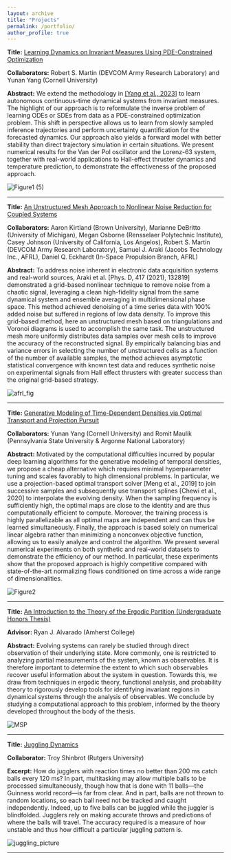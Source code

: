 ```yaml
---
layout: archive
title: "Projects"
permalink: /portfolio/
author_profile: true
---
```



**Title:** [Learning Dynamics on Invariant Measures Using PDE-Constrained Optimization](https://pubs.aip.org/aip/cha/article-abstract/33/6/063152/2900453/Learning-dynamics-on-invariant-measures-using-PDE?redirectedFrom=fulltext)

**Collaborators:** Robert S. Martin (DEVCOM Army Research Laboratory) and Yunan Yang (Cornell University)

**Abstract:** We extend the methodology in [[Yang et al., 2023]](https://epubs.siam.org/doi/10.1137/21M1421337) to learn autonomous continuous-time dynamical systems from invariant measures. The highlight of our approach is to reformulate the inverse problem of learning ODEs or SDEs from data as a PDE-constrained optimization problem. This shift in perspective allows us to learn from slowly sampled inference trajectories and perform uncertainty quantification for the forecasted dynamics. Our approach also yields a forward model with better stability than direct trajectory simulation in certain situations. We present numerical results for the Van der Pol oscillator and the Lorenz-63 system, together with real-world applications to Hall-effect thruster dynamics and temperature prediction, to demonstrate the effectiveness of the proposed approach.

![Figure1 (5)](https://github.com/jrbotvinick/jrbotvinick.github.io/assets/100333155/3307bc3f-0ae2-4402-9783-eff4e8ec3eb7)

----

**Title:** [An Unstructured Mesh Approach to Nonlinear Noise Reduction for Coupled Systems](https://epubs.siam.org/doi/10.1137/22M152092X)

**Collaborators:** Aaron Kirtland (Brown University), Marianne DeBritto (University of Michigan), Megan Osborne (Rensselaer Polytechnic Institute), Casey Johnson (University of California, Los Angelos), Robert S. Martin (DEVCOM Army Research Laboratory), Samuel J. Araki (Jacobs Technology Inc., AFRL), Daniel Q. Eckhardt (In-Space Propulsion Branch, AFRL)

**Abstract:** To address noise inherent in electronic data acquisition systems and real-world sources, Araki et al. [Phys. D, 417 (2021), 132819] demonstrated a grid-based nonlinear technique to remove noise from a chaotic signal, leveraging a clean high-fidelity signal from the same dynamical system and ensemble averaging in multidimensional phase space. This method achieved denoising of a time series data with 100% added noise but suffered in regions of low data density. To improve this grid-based method, here an unstructured mesh based on triangulations and Voronoi diagrams is used to accomplish the same task. The unstructured mesh more uniformly distributes data samples over mesh cells to improve the accuracy of the reconstructed signal. By empirically balancing bias and variance errors in selecting the number of unstructured cells as a function of the number of available samples, the method achieves asymptotic statistical convergence with known test data and reduces synthetic noise on experimental signals from Hall effect thrusters with greater success than the original grid-based strategy.

![afrl_fig](https://github.com/jrbotvinick/jrbotvinick.github.io/assets/100333155/a6f045f6-c3be-4ea8-8216-de6e4964eb92)

----

**Title:** [Generative Modeling of Time-Dependent Densities via Optimal Transport and Projection Pursuit](https://pubs.aip.org/aip/cha/article-abstract/33/10/103108/2915710/Generative-modeling-of-time-dependent-densities?redirectedFrom=fulltext)

**Collaborators:** Yunan Yang (Cornell University) and Romit Maulik (Pennsylvania State University & Argonne National Laboratory)

**Abstract:** Motivated by the computational difficulties incurred by popular deep learning algorithms for the
generative modeling of temporal densities, we propose a cheap alternative which requires minimal
hyperparameter tuning and scales favorably to high dimensional problems. In particular, we use
a projection-based optimal transport solver [Meng et al., 2019] to join successive samples and
subsequently use transport splines [Chewi et al., 2020] to interpolate the evolving density. When
the sampling frequency is sufficiently high, the optimal maps are close to the identity and are thus
computationally efficient to compute. Moreover, the training process is highly parallelizable as all
optimal maps are independent and can thus be learned simultaneously. Finally, the approach is based
solely on numerical linear algebra rather than minimizing a nonconvex objective function, allowing
us to easily analyze and control the algorithm. We present several numerical experiments on both
synthetic and real-world datasets to demonstrate the efficiency of our method. In particular, these
experiments show that the proposed approach is highly competitive compared with state-of-the-art
normalizing flows conditioned on time across a wide range of dimensionalities. 

![Figure2](https://github.com/jrbotvinick/jrbotvinick.github.io/assets/100333155/bf44f0ee-dab8-476f-a709-ab622197ee7a)

----

**Title:** [An Introduction to the Theory of the Ergodic Partition (Undergraduate Honors Thesis)](https://github.com/jrbotvinick/jrbotvinick.github.io/files/13467001/Botvinick_Greenhouse_Thesis_Final.3.pdf)

**Advisor:** Ryan J. Alvarado (Amherst College)

**Abstract:** Evolving systems can rarely be studied through direct observation of their underlying
state. More commonly, one is restricted to analyzing partial measurements of the system,
known as observables. It is therefore important to determine the extent to which such
observables recover useful information about the system in question. Towards this, we draw
from techniques in ergodic theory, functional analysis, and probability theory to rigorously
develop tools for identifying invariant regions in dynamical systems through the analysis of
observables. We conclude by studying a computational approach to this problem, informed
by the theory developed throughout the body of the thesis.

![MSP](https://github.com/jrbotvinick/jrbotvinick.github.io/assets/100333155/a943a12e-fc4f-4547-aabb-92bf77365578)

----

**Title:** [Juggling Dynamics](https://pubs.aip.org/physicstoday/article/73/2/62/914452/Juggling-dynamicsWith-complex-throwing-patterns-of)

**Collaborator:** Troy Shinbrot (Rutgers University) 

**Excerpt:** How do jugglers with reaction times no better than
200 ms catch balls every 120 ms? In part, multitasking
may allow multiple balls to be processed simultaneously,
though how that is done with 11 balls—the Guinness world
record—is far from clear. And in part, balls are not thrown
to random locations, so each ball need not be tracked and
caught independently. Indeed, up to five balls can be juggled
while the juggler is blindfolded. Jugglers rely on making accurate throws and predictions of where the balls will travel.
The accuracy required is a measure of how unstable and
thus how difficult a particular juggling pattern is.

![juggling_picture](https://github.com/jrbotvinick/jrbotvinick.github.io/assets/100333155/ea33a26f-3d5f-471b-95ed-494688a9eeaf)

----
